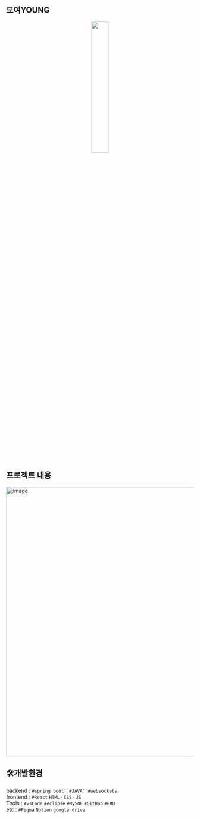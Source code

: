 ## 모여YOUNG
<p style="text-align: center;">
  <img src="https://github.com/yeruru/moyeoYoung_frontend/assets/116954890/3942b5b8-5033-4ed1-b0a5-6f5cdd7cb963" width="30%" style="display: block; margin: 0 auto;">
</p>

## 프로젝트 내용
<img width="722" alt="image" src="https://github.com/yeruru/moyeoYoung_frontend/assets/116954890/bcf5955a-e4c6-490b-bbfa-96731a1e9fb9">

## 🛠️개발환경
backend : `#spring boot``#JAVA``#websockets` </br>
frontend : `#React` `HTMLㆍCSSㆍJS`</br>
Tools : `#vsCode` `#eclipse` `#MySOL` `#GitHub` `#ERD`</br>
etc : `#Figma` `Notion` `google drive`
